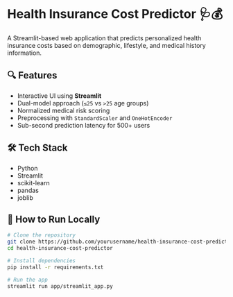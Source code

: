 # Health Insurance Cost Predictor 🩺💰

A Streamlit-based web application that predicts personalized health insurance costs based on demographic, lifestyle, and medical history information.

## 🔍 Features
- Interactive UI using **Streamlit**
- Dual-model approach (`≤25` vs `>25` age groups)
- Normalized medical risk scoring
- Preprocessing with `StandardScaler` and `OneHotEncoder`
- Sub-second prediction latency for 500+ users

## 🛠️ Tech Stack
- Python
- Streamlit
- scikit-learn
- pandas
- joblib

## 🚀 How to Run Locally
```bash
# Clone the repository
git clone https://github.com/yourusername/health-insurance-cost-predictor.git
cd health-insurance-cost-predictor

# Install dependencies
pip install -r requirements.txt

# Run the app
streamlit run app/streamlit_app.py

